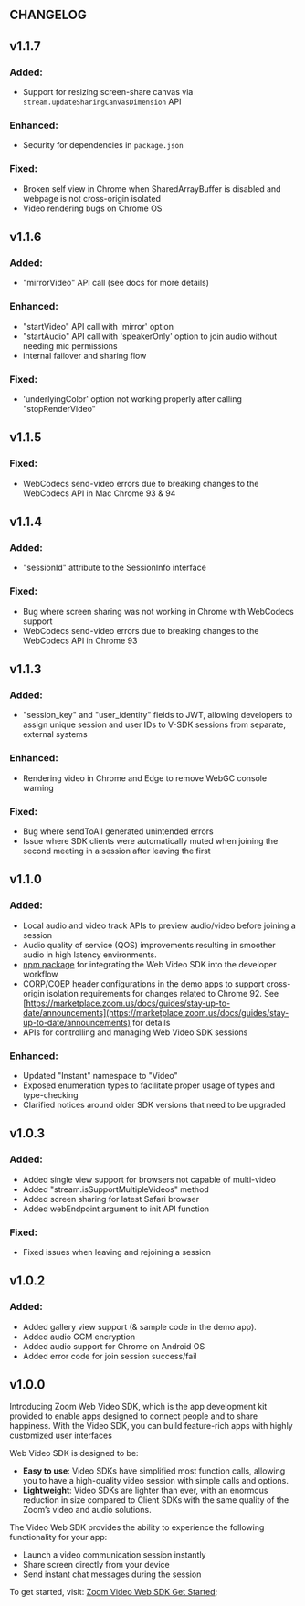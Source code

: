 ## CHANGELOG

## v1.1.7

### Added:
* Support for resizing screen-share canvas via `stream.updateSharingCanvasDimension` API

### Enhanced:
* Security for dependencies in `package.json`

### Fixed:
* Broken self view in Chrome when SharedArrayBuffer is disabled and webpage is not cross-origin isolated
* Video rendering bugs on Chrome OS 

## v1.1.6

### Added:

* "mirrorVideo" API call (see docs for more details)

### Enhanced:

* "startVideo" API call with 'mirror' option
* "startAudio" API call with 'speakerOnly' option to join audio without needing mic permissions
* internal failover and sharing flow

### Fixed:
* 'underlyingColor' option not working properly after calling "stopRenderVideo"

## v1.1.5

### Fixed:

* WebCodecs send-video errors due to breaking changes to the WebCodecs API in Mac Chrome 93 & 94

## v1.1.4

### Added:

* "sessionId" attribute to the SessionInfo interface

### Fixed:

* Bug where screen sharing was not working in Chrome with WebCodecs support
* WebCodecs send-video errors due to breaking changes to the WebCodecs API in Chrome 93

## v1.1.3

### Added:

* "session_key" and "user_identity" fields to JWT, allowing developers to assign unique session and user IDs to V-SDK sessions from separate, external systems

### Enhanced:

* Rendering video in Chrome and Edge to remove WebGC console warning

### Fixed:

* Bug where sendToAll generated unintended errors
* Issue where SDK clients were automatically muted when joining the second meeting in a session after leaving the first

## v1.1.0

### Added:

* Local audio and video track APIs to preview audio/video before joining a session
* Audio quality of service (QOS) improvements resulting in smoother audio in high latency environments.
* [npm package](https://www.npmjs.com/package/@zoom/videosdk) for integrating the Web Video SDK into the developer workflow
* CORP/COEP header configurations in the demo apps to support cross-origin isolation requirements for changes related to Chrome 92. See [https://marketplace.zoom.us/docs/guides/stay-up-to-date/announcements](https://marketplace.zoom.us/docs/guides/stay-up-to-date/announcements) for details
* APIs for controlling and managing Web Video SDK sessions

### Enhanced:

* Updated "Instant" namespace to "Video"
* Exposed enumeration types to facilitate proper usage of types and type-checking
* Clarified notices around older SDK versions that need to be upgraded

## v1.0.3

### Added: 

* Added single view support for browsers not capable of multi-video
* Added "stream.isSupportMultipleVideos" method
* Added screen sharing for latest Safari browser
* Added webEndpoint argument to init API function

### Fixed:

* Fixed issues when leaving and rejoining a session

## v1.0.2

### Added:

* Added gallery view support (& sample code in the demo app).
* Added audio GCM encryption
* Added audio support for Chrome on Android OS
* Added error code for join session success/fail

## v1.0.0

Introducing Zoom Web Video SDK, which is the app development kit provided to enable apps designed to connect people and to share happiness. With the Video SDK, you can build feature-rich apps with highly customized user interfaces

Web Video SDK is designed to be:

* **Easy to use**: Video SDKs have simplified most function calls, allowing you to have a high-quality video session with simple calls and options.
* **Lightweight**: Video SDKs are lighter than ever, with an enormous reduction in size compared to Client SDKs with the same quality of the Zoom’s video and audio solutions.

The Video Web SDK provides the ability to experience the following functionality for your app:

* Launch a video communication session instantly
* Share screen directly from your device
* Send instant chat messages during the session

To get started, visit: [Zoom Video Web SDK Get Started](https://marketplace.zoom.us/docs/sdk/custom/web);
